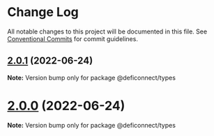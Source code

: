 # Change Log

All notable changes to this project will be documented in this file.
See [Conventional Commits](https://conventionalcommits.org) for commit guidelines.


## [2.0.1](https://github.com/crypto-com/defi-connector/compare/v1.1.14...v2.0.1) (2022-06-24)

**Note:** Version bump only for package @deficonnect/types





# [2.0.0](https://github.com/crypto-com/defi-connector/compare/v1.1.14...v2.0.0) (2022-06-24)

**Note:** Version bump only for package @deficonnect/types
